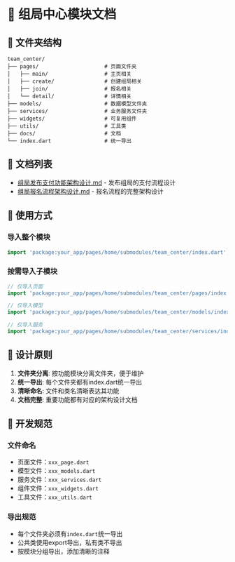 # 🎯 组局中心模块文档

## 📁 文件夹结构

```
team_center/
├── pages/                     # 页面文件夹
│   ├── main/                  # 主页相关
│   ├── create/                # 创建组局相关
│   ├── join/                  # 报名相关
│   └── detail/                # 详情相关
├── models/                    # 数据模型文件夹
├── services/                  # 业务服务文件夹
├── widgets/                   # 可复用组件
├── utils/                     # 工具类
├── docs/                      # 文档
└── index.dart                 # 统一导出
```

## 📖 文档列表

- [组局发布支付功能架构设计.md](./组局发布支付功能架构设计.md) - 发布组局的支付流程设计
- [组局报名流程架构设计.md](./组局报名流程架构设计.md) - 报名流程的完整架构设计

## 🚀 使用方式

### 导入整个模块
```dart
import 'package:your_app/pages/home/submodules/team_center/index.dart';
```

### 按需导入子模块
```dart
// 仅导入页面
import 'package:your_app/pages/home/submodules/team_center/pages/index.dart';

// 仅导入模型
import 'package:your_app/pages/home/submodules/team_center/models/index.dart';

// 仅导入服务
import 'package:your_app/pages/home/submodules/team_center/services/index.dart';
```

## 🎨 设计原则

1. **文件夹分离**: 按功能模块分离文件夹，便于维护
2. **统一导出**: 每个文件夹都有index.dart统一导出
3. **清晰命名**: 文件和类名清晰表达其功能
4. **文档完整**: 重要功能都有对应的架构设计文档

## 🔧 开发规范

### 文件命名
- 页面文件：`xxx_page.dart`
- 模型文件：`xxx_models.dart`
- 服务文件：`xxx_services.dart`
- 组件文件：`xxx_widgets.dart`
- 工具文件：`xxx_utils.dart`

### 导出规范
- 每个文件夹必须有`index.dart`统一导出
- 公共类使用export导出，私有类不导出
- 按模块分组导出，添加清晰的注释
